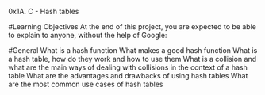 0x1A. C - Hash tables

#Learning Objectives
At the end of this project, you are expected to be able to explain to anyone, without the help of Google:

#General
What is a hash function
What makes a good hash function
What is a hash table, how do they work and how to use them
What is a collision and what are the main ways of dealing with collisions in the context of a hash table
What are the advantages and drawbacks of using hash tables
What are the most common use cases of hash tables
